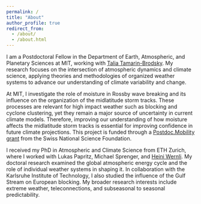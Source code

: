 ```yaml
---
permalink: /
title: "About"
author_profile: true
redirect_from: 
  - /about/
  - /about.html
---
```


I am a Postdoctoral Fellow in the Department of Earth, Atmospheric, and Planetary Sciences at MIT, working with [Talia Tamarin-Brodsky](https://taliatamarin.wixsite.com/taliatamarin). My research focuses on the intersection of atmospheric dynamics and climate science, applying theories and methodologies of organized weather systems to advance our understanding of climate variability and change. 

At MIT, I investigate the role of moisture in Rossby wave breaking and its influence on the organization of the midlatitude storm tracks. These processes are relevant for high impact weather such as blocking and cyclone clustering, yet they remain a major source of uncertainty in current climate models. Therefore, improving our understanding of how moisture affects the midlatitude storm tracks is essential for improving confidence in future climate projections. This project is funded through a [Postdoc.Mobility grant](https://data.snf.ch/grants/grant/230407) from the Swiss National Science Foundation. 

I received my PhD in Atmospheric and Climate Science from ETH Zurich, where I worked with Lukas Papritz, Michael Sprenger, and [Heini Wernli](https://iac.ethz.ch/group/atmospheric-dynamics.html). My doctoral research examined the global atmospheric energy cycle and the role of individual weather systems in shaping it. In collaboration with the Karlsruhe Institute of Technology, I also studied the influence of the Gulf Stream on European blocking. My broader research interests include extreme weather, teleconnections, and subseasonal to seasonal predictability.


